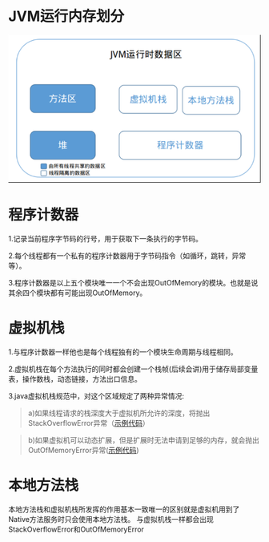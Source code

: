 # JVM运行内存划分
![](../phone/a.png)
# 程序计数器
1.记录当前程序字节码的行号，用于获取下一条执行的字节码。

2.每个线程都有一个私有的程序计数器用于字节码指令（如循环，跳转，异常等）。

3.程序计数器是以上五个模块唯一一个不会出现OutOfMemory的模块。也就是说其余四个模块都有可能出现OutOfMemory。

# 虚拟机栈
1.与程序计数器一样他也是每个线程独有的一个模块生命周期与线程相同。

2.虚拟机栈在每个方法执行的同时都会创建一个栈帧(后续会讲)用于储存局部变量表，操作数栈，动态链接，方法出口信息。

3.java虚拟机栈规范中，对这个区域规定了两种异常情况:
  
>a)如果线程请求的栈深度大于虚拟机所允许的深度，将抛出StackOverflowError异常（[示例代码](../jvm/src/VirtualStack.java)）
   
>b)如果虚拟机可以动态扩展，但是扩展时无法申请到足够的内存，就会抛出OutOfMemoryError异常([示例代码](../jvm/src/VirtualMemory.java))

# 本地方法栈
本地方法栈和虚拟机栈所发挥的作用基本一致唯一的区别就是虚拟机用到了Native方法服务时只会使用本地方法栈。
与虚拟机栈一样都会出现StackOverflowError和OutOfMemoryError